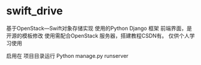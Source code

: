 # swift_drive
基于OpenStack—Swift对象存储实现
使用的Python Django 框架
前端界面，是开源的模板修改
使用需配合OpenStack 服务器，搭建教程CSDN有。
仅供个人学习使用

启用在 项目目录运行
Python manage.py runserver
